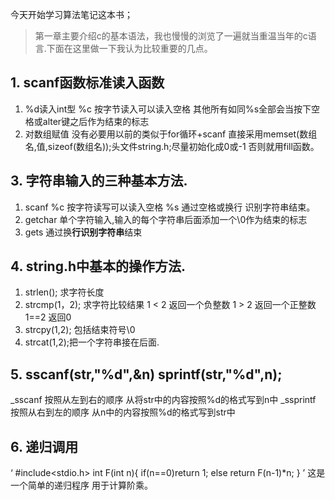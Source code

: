 今天开始学习算法笔记这本书；
>第一章主要介绍c的基本语法，我也慢慢的浏览了一遍就当重温当年的c语言.下面在这里做一下我认为比较重要的几点。
## 1. scanf函数标准读入函数 
1. %d读入int型 %c 按字节读入可以读入空格 其他所有如同%s全部会当按下空格或alter键之后作为结束的标志
2. 对数组赋值 没有必要用以前的类似于for循环+scanf 直接采用memset(数组名,值,sizeof(数组名));头文件string.h;尽量初始化成0或-1 否则就用fill函数。
## 3. 字符串输入的三种基本方法.
1. scanf %c 按字符读写可以读入空格 %s 通过空格或换行 识别字符串结束。
2. getchar 单个字符输入,输入的每个字符串后面添加一个\0作为结束的标志
3. gets 通过换**行识别字符串**结束
## 4. string.h中基本的操作方法.
1. strlen(); 求字符长度
2. strcmp(1，2); 求字符比较结果 1 < 2 返回一个负整数 1 > 2 返回一个正整数 1==2 返回0
3. strcpy(1,2);  包括结束符号\0 
4. strcat(1,2);把一个字符串接在后面.
## 5. sscanf(str,"%d",&n) sprintf(str,"%d",n);
 _sscanf 按照从左到右的顺序 从将str中的内容按照%d的格式写到n中
 _ssprintf 按照从右到左的顺序 从n中的内容按照%d的格式写到str中
## 6. 递归调用
‘
#include<stdio.h>
int F(int n){
  if(n==0)return 1;
  else return F(n-1)*n;
}
’
这是一个简单的递归程序 用于计算阶乘。
